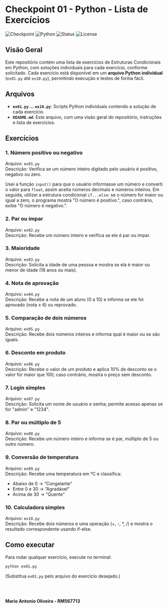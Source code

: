 # Checkpoint 01 - Python - Lista de Exercícios

![Checkpoint](https://img.shields.io/badge/Checkpoint-01-blueviolet)
![Python](https://img.shields.io/badge/Python-3.10+-blue.svg)
![Status](https://img.shields.io/badge/Exerc%C3%ADcios-10-green.svg)
![License](https://img.shields.io/badge/License-MIT-yellow.svg)

## Visão Geral

Este repositório contém uma lista de exercícios de Estruturas Condicionais em Python, com soluções individuais para cada exercício, conforme solicitado. Cada exercício está disponível em um **arquivo Python individual** (`ex01.py` até `ex10.py`), permitindo execução e testes de forma fácil.

## Arquivos

- **`ex01.py` … `ex10.py`**: Scripts Python individuais contendo a solução de cada exercício.  
- **`README.md`**: Este arquivo, com uma visão geral do repositório, instruções e lista de exercícios.

## Exercícios

### 1. Número positivo ou negativo
Arquivo: `ex01.py`  
Descrição: Verifica se um número inteiro digitado pelo usuário é positivo, negativo ou zero.

Usei a função `input()` para que o usuário informasse um número e converti o valor para `float`, assim aceita números decimais e números inteiros. Em seguida, utilizei a estrutura condicional `if...else`: se o número for maior ou igual a zero, o programa mostra "O número é positivo.", caso contrário, exibe "O número é negativo.".

### 2. Par ou ímpar
Arquivo: `ex02.py`  
Descrição: Recebe um número inteiro e verifica se ele é par ou ímpar.

### 3. Maioridade
Arquivo: `ex03.py`  
Descrição: Solicita a idade de uma pessoa e mostra se ela é maior ou menor de idade (18 anos ou mais).

### 4. Nota de aprovação
Arquivo: `ex04.py`  
Descrição: Recebe a nota de um aluno (0 a 10) e informa se ele foi aprovado (nota ≥ 6) ou reprovado.

### 5. Comparação de dois números
Arquivo: `ex05.py`  
Descrição: Recebe dois números inteiros e informa qual é maior ou se são iguais.

### 6. Desconto em produto
Arquivo: `ex06.py`  
Descrição: Recebe o valor de um produto e aplica 10% de desconto se o valor for maior que 100; caso contrário, mostra o preço sem desconto.

### 7. Login simples
Arquivo: `ex07.py`  
Descrição: Solicita um nome de usuário e senha; permite acesso apenas se for "admin" e "1234".

### 8. Par ou múltiplo de 5
Arquivo: `ex08.py`  
Descrição: Recebe um número inteiro e informa se é par, múltiplo de 5 ou outro número.

### 9. Conversão de temperatura
Arquivo: `ex09.py`  
Descrição: Recebe uma temperatura em °C e classifica:

* Abaixo de 0 → “Congelante”
* Entre 0 e 30 → “Agradável”
* Acima de 30 → “Quente”

### 10. Calculadora simples
Arquivo: `ex10.py`  
Descrição: Recebe dois números e uma operação (+, -, *, /) e mostra o resultado correspondente usando if-else.

## Como executar

Para rodar qualquer exercício, execute no terminal:

```bash
python ex01.py

```
(Substitua `ex01.py` pelo arquivo do exercício desejado.)

<br><br>


**Mario Antonio Oliveira - RM567713**
